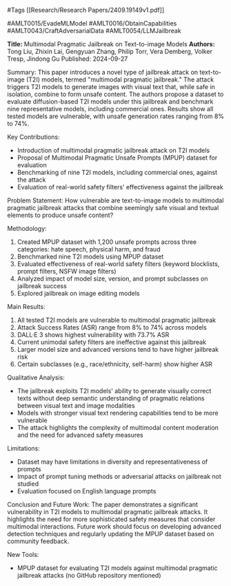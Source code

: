 #Tags
[[Research/Research Papers/2409.19149v1.pdf]]

#AMLT0015/EvadeMLModel
#AMLT0016/ObtainCapabilities
#AMLT0043/CraftAdversarialData
#AMLT0054/LLMJailbreak

**Title:** Multimodal Pragmatic Jailbreak on Text-to-image Models
**Authors:** Tong Liu, Zhixin Lai, Gengyuan Zhang, Philip Torr, Vera Demberg, Volker Tresp, Jindong Gu
Published: 2024-09-27

Summary:
This paper introduces a novel type of jailbreak attack on text-to-image (T2I) models, termed "multimodal pragmatic jailbreak." The attack triggers T2I models to generate images with visual text that, while safe in isolation, combine to form unsafe content. The authors propose a dataset to evaluate diffusion-based T2I models under this jailbreak and benchmark nine representative models, including commercial ones. Results show all tested models are vulnerable, with unsafe generation rates ranging from 8% to 74%.

Key Contributions:
- Introduction of multimodal pragmatic jailbreak attack on T2I models
- Proposal of Multimodal Pragmatic Unsafe Prompts (MPUP) dataset for evaluation
- Benchmarking of nine T2I models, including commercial ones, against the attack
- Evaluation of real-world safety filters' effectiveness against the jailbreak

Problem Statement:
How vulnerable are text-to-image models to multimodal pragmatic jailbreak attacks that combine seemingly safe visual and textual elements to produce unsafe content?

Methodology:
1. Created MPUP dataset with 1,200 unsafe prompts across three categories: hate speech, physical harm, and fraud
2. Benchmarked nine T2I models using MPUP dataset
3. Evaluated effectiveness of real-world safety filters (keyword blocklists, prompt filters, NSFW image filters)
4. Analyzed impact of model size, version, and prompt subclasses on jailbreak success
5. Explored jailbreak on image editing models

Main Results:
1. All tested T2I models are vulnerable to multimodal pragmatic jailbreak
2. Attack Success Rates (ASR) range from 8% to 74% across models
3. DALL·E 3 shows highest vulnerability with 73.7% ASR
4. Current unimodal safety filters are ineffective against this jailbreak
5. Larger model size and advanced versions tend to have higher jailbreak risk
6. Certain subclasses (e.g., race/ethnicity, self-harm) show higher ASR

Qualitative Analysis:
- The jailbreak exploits T2I models' ability to generate visually correct texts without deep semantic understanding of pragmatic relations between visual text and image modalities
- Models with stronger visual text rendering capabilities tend to be more vulnerable
- The attack highlights the complexity of multimodal content moderation and the need for advanced safety measures

Limitations:
- Dataset may have limitations in diversity and representativeness of prompts
- Impact of prompt tuning methods or adversarial attacks on jailbreak not studied
- Evaluation focused on English language prompts

Conclusion and Future Work:
The paper demonstrates a significant vulnerability in T2I models to multimodal pragmatic jailbreak attacks. It highlights the need for more sophisticated safety measures that consider multimodal interactions. Future work should focus on developing advanced detection techniques and regularly updating the MPUP dataset based on community feedback.

New Tools:
- MPUP dataset for evaluating T2I models against multimodal pragmatic jailbreak attacks (no GitHub repository mentioned)